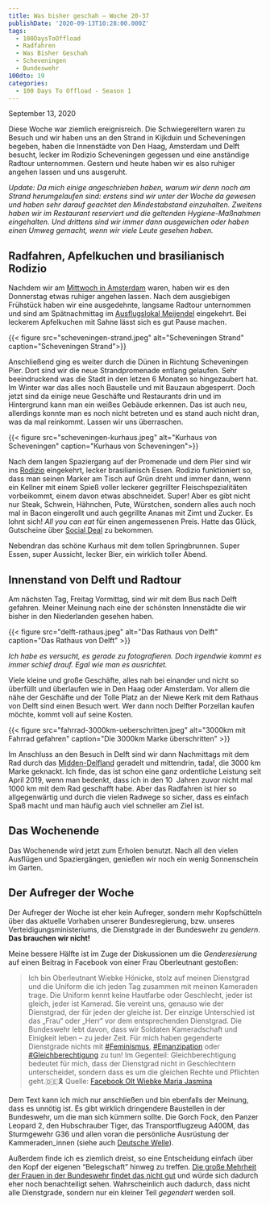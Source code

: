 ```yaml
---
title: Was bisher geschah – Woche 20-37
publishDate: '2020-09-13T10:28:00.000Z'
tags:
  - 100DaysToOffload
  - Radfahren
  - Was Bisher Geschah
  - Scheveningen
  - Bundeswehr
100dto: 19
categories:
  - 100 Days To Offload - Season 1
---
```


September 13, 2020

Diese Woche war ziemlich ereignisreich. Die Schwiegereltern waren zu Besuch und wir haben uns an den Strand in Kijkduin und Scheveningen begeben, haben die Innenstädte von Den Haag, Amsterdam und Delft besucht, lecker im Rodizio Scheveningen gegessen und eine anständige Radtour unternommen. Gestern und heute haben wir es also ruhiger angehen lassen und uns ausgeruht.

*Update: Da mich einige angeschrieben haben, warum wir denn noch am Strand herumgelaufen sind: erstens sind wir unter der Woche da gewesen und haben sehr darauf geachtet den Mindestabstand einzuhalten. Zweitens haben wir im Restaurant reserviert und die geltenden Hygiene-Maßnahmen eingehalten. Und drittens sind wir immer dann ausgewichen oder haben einen Umweg gemacht, wenn wir viele Leute gesehen haben.*

<!--more-->

## Radfahren, Apfelkuchen und brasilianisch Rodizio

Nachdem wir am [Mittwoch in Amsterdam](https://blog.zn80.net/ausprobiert-sixt-share-mit-bmw-i3-und-jaguar-i-pace) waren, haben wir es den Donnerstag etwas ruhiger angehen lassen. Nach dem ausgiebigen Frühstück haben wir eine ausgedehnte, langsame Radtour unternommen und sind am Spätnachmittag im [Ausflugslokal Meijendel](https://denhaag.com/de/meijendel) eingekehrt. Bei leckerem Apfelkuchen mit Sahne lässt sich es gut Pause machen.

{{< figure src="scheveningen-strand.jpeg" alt="Scheveningen Strand" caption="Scheveningen Strand">}}

Anschließend ging es weiter durch die Dünen in Richtung Scheveningen Pier. Dort sind wir die neue Strandpromenade entlang gelaufen. Sehr beeindruckend was die Stadt in den letzen 6 Monaten so hingezaubert hat. Im Winter war das alles noch Baustelle und mit Bauzaun abgesperrt. Doch jetzt sind da einige neue Geschäfte und Restaurants drin und im Hintergrund kann man ein weißes Gebäude erkennen. Das ist auch neu, allerdings konnte man es noch nicht betreten und es stand auch nicht dran, was da mal reinkommt. Lassen wir uns überraschen.

{{< figure src="scheveningen-kurhaus.jpeg" alt="Kurhaus von Scheveningen" caption="Kurhaus von Scheveningen">}}


Nach dem langen Spaziergang auf der Promenade und dem Pier sind wir ins [Rodizio](https://www.rodizio.nl/) eingekehrt, lecker brasilianisch Essen. Rodizio funktioniert so, dass man seinen Marker am Tisch auf Grün dreht und immer dann, wenn ein Kellner mit einem Spieß voller leckerer gegrillter Fleischspezialitäten vorbeikommt, einem davon etwas abschneidet. Super! Aber es gibt nicht nur Steak, Schwein, Hähnchen, Pute, Würstchen, sondern alles auch noch mal in Bacon eingerollt und auch gegrillte Ananas mit Zimt und Zucker. Es lohnt sich! *All you can eat* für einen angemessenen Preis. Hatte das Glück, Gutscheine über [Social Deal](https://www.socialdeal.nl/) zu bekommen.

Nebendran das schöne Kurhaus mit dem tollen Springbrunnen. Super Essen, super Aussicht, lecker Bier, ein wirklich toller Abend.

## Innenstand von Delft und Radtour

Am nächsten Tag, Freitag Vormittag, sind wir mit dem Bus nach Delft gefahren. Meiner Meinung nach eine der schönsten Innenstädte die wir bisher in den Niederlanden gesehen haben.

{{< figure src="delft-rathaus.jpeg" alt="Das Rathaus von Delft" caption="Das Rathaus von Delft" >}}

*Ich habe es versucht, es gerade zu fotografieren. Doch irgendwie kommt es immer schief drauf. Egal wie man es ausrichtet.*

Viele kleine und große Geschäfte, alles nah bei einander und nicht so überfüllt und überlaufen wie in Den Haag oder Amsterdam. Vor allem die nähe der Geschäfte und der Tolle Platz an der Niewe Kerk mit dem Rathaus von Delft sind einen Besuch wert. Wer dann noch Delfter Porzellan kaufen möchte, kommt voll auf seine Kosten.

{{< figure src="fahrrad-3000km-ueberschritten.jpeg" alt="3000km mit Fahrrad gefahren" caption="Die 3000km Marke überschritten" >}}

Im Anschluss an den Besuch in Delft sind wir dann Nachmittags mit dem Rad durch das [Midden-Delfland](https://de.wikipedia.org/wiki/Midden-Delfland) geradelt und mittendrin, tada!, die 3000 km Marke geknackt. Ich finde, das ist schon eine ganz ordentliche Leistung seit April 2019, wenn man bedenkt, dass ich in den 10  Jahren zuvor nicht mal 1000 km mit dem Rad geschafft habe. Aber das Radfahren ist hier so allgegenwärtig und durch die vielen Radwege so sicher, dass es einfach Spaß macht und man häufig auch viel schneller am Ziel ist.  

## Das Wochenende

Das Wochenende wird jetzt zum Erholen benutzt. Nach all den vielen Ausflügen und Spaziergängen, genießen wir noch ein wenig Sonnenschein im Garten.

## Der Aufreger der Woche

Der Aufreger der Woche ist eher kein Aufreger, sondern mehr Kopfschütteln über das aktuelle Vorhaben unserer Bundesregierung, bzw. unseres Verteidigungsministeriums, die Dienstgrade in der Bundeswehr zu *gendern*. **Das brauchen wir nicht!**

Meine bessere Hälfte ist im Zuge der Diskussionen um die *Genderesierung* auf einen Beitrag in Facebook von einer Frau Oberleutnant gestoßen:

> Ich bin Oberleutnant Wiebke Hönicke, stolz auf meinen Dienstgrad und die Uniform die ich jeden Tag zusammen mit meinen Kameraden trage. Die Uniform kennt keine Hautfarbe oder Geschlecht, jeder ist gleich, jeder ist Kamerad. Sie vereint uns, genauso wie der Dienstgrad, der für jeden der gleiche ist. Der einzige Unterschied ist das „Frau“ oder „Herr“ vor dem entsprechenden Dienstgrad. Die Bundeswehr lebt davon, dass wir Soldaten Kameradschaft und Einigkeit leben – zu jeder Zeit. Für mich haben gegenderte Dienstgrade nichts mit [#Feminismus](https://blog.zn80.net/tag:Feminismus), [#Emanzipation](https://blog.zn80.net/tag:Emanzipation) oder [#Gleichberechtigung](https://blog.zn80.net/tag:Gleichberechtigung) zu tun! Im Gegenteil: Gleichberechtigung bedeutet für mich, dass der Dienstgrad nicht in Geschlechtern unterscheidet, sondern dass es um die gleichen Rechte und Pflichten geht.🇩🇪🎗 Quelle: [Facebook Olt Wiebke Maria Jasmina](https://www.facebook.com/WiebkeHerzchen.93/posts/2665461800372249)

Dem Text kann ich mich nur anschließen und bin ebenfalls der Meinung, dass es unnötig ist. Es gibt wirklich dringendere Baustellen in der Bundeswehr, um die man sich kümmern sollte. Die Gorch Fock, den Panzer Leopard 2, den Hubschrauber Tiger, das Transportflugzeug A400M, das Sturmgewehr G36 und allen voran die persönliche Ausrüstung der Kammeraden_innen (siehe auch [Deutsche Welle](https://www.dw.com/de/die-baustellen-der-bundeswehr/g-49711828)).

Außerdem finde ich es ziemlich dreist, so eine Entscheidung einfach über den Kopf der eigenen “Belegschaft” hinweg zu treffen. [Die große Mehrheit der Frauen in der Bundeswehr findet das nicht gut](https://www.dbwv.de/aktuelle-themen/blickpunkt/beitrag/ob-die-frauen-wollen-oder-nicht-bmvg-plant-einfuehrung-weiblicher-dienstgrade) und würde sich dadurch eher noch benachteiligt sehen. Wahrscheinlich auch dadurch, dass nicht alle Dienstgrade, sondern nur ein kleiner Teil *gegendert* werden soll.
